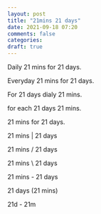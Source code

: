 ```yaml
---
layout: post
title: "21mins 21 days"
date: 2021-09-18 07:20
comments: false
categories:
draft: true
---
```


Daily 21 mins for 21 days.

Everyday 21 mins for 21 days.

For 21 days dialy 21 mins.

for each 21 days 21 mins.

21 mins for 21 days.

21 mins | 21 days

21 mins / 21 days

21 mins \ 21 days

21 mins - 21 days

21 days (21 mins)

21d - 21m
